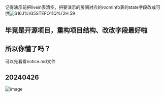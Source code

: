 记得演示前把livein表清空，把要演示的房间对应的roominfo表的state字段改成可供![S16J%}G5STEFO11Q%{2H 59](https://github.com/Cunninger/sunhotel/assets/142167539/0a29b006-4d05-48a9-9921-e2d4b040d260)
## 毕竟是开源项目，重构项目结构、改改字段最好啦
## 所以你懂了吗？
可以先看看notice.md文件



## 20240426
![image](https://github.com/Cunninger/sunhotel/assets/113076850/92ad969a-6568-42cd-b636-d41b4b50638e)


